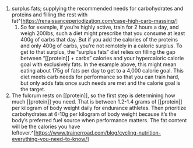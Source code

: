 1. surplus fats; supplying the recommended needs for carbohydrates and proteins and filling the rest with fat^[https://renaissanceperiodization.com/case-high-carb-massing/]
	1. So for example, if you’re highly active, train for 2 hours a day, and weigh 200lbs, such a diet might prescribe that you consume at least 400g of carbs that day. But if you add the calories of the proteins and only 400g of carbs, you’re not remotely in a caloric surplus. To get to that surplus, the “surplus fats” diet relies on filling the gap between “[[protein]] + carbs” calories and your hypercaloric calorie goal with exclusively fats. In the example above, this might mean eating about 175g of fats per day to get to a 4,000 calorie goal. This diet meets carb needs for performance so that you can train hard, but only adds fats once such needs are met and the calorie goal is the target.
2. The fulcrum rests on [[protein]], so the first step is determining how much [[protein]] you need. That is between 1.2-1.4 grams of [[protein]] per kilogram of body weight daily for endurance athletes. Then prioritize carbohydrates at 6-10g per kilogram of body weight because it’s the body’s preferred fuel source when performance matters. The fat content will be the calories you have leftover.^[https://www.trainerroad.com/blog/cycling-nutrition-everything-you-need-to-know/]